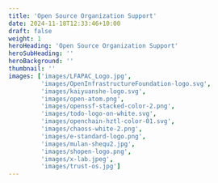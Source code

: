 ```yaml
---
title: 'Open Source Organization Support'
date: 2024-11-18T12:33:46+10:00
draft: false
weight: 1
heroHeading: 'Open Source Organization Support'
heroSubHeading: ''
heroBackground: ''
thumbnail: ''
images: ['images/LFAPAC_Logo.jpg', 
         'images/OpenInfrastructureFoundation-logo.svg',
         'images/kaiyuanshe-logo.svg',
         'images/open-atom.png',
         'images/openssf-stacked-color-2.png',
         'images/todo-logo-on-white.svg',
         'images/openchain-hztl-color-01.svg',
         'images/chaoss-white-2.png',
         'images/e-standard-logo.png',
         'images/mulan-shequ2.jpg',
         'images/shopen-logo.png',
         'images/x-lab.jpeg',
         'images/trust-os.jpg']
---
```


